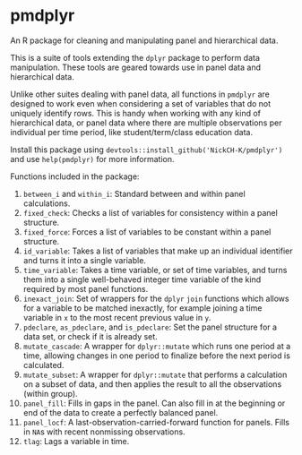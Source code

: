 # pmdplyr
An R package for cleaning and manipulating panel and hierarchical data.

This is a suite of tools extending the `dplyr` package to perform data manipulation. These tools are geared towards use in panel data and hierarchical data.

Unlike other suites dealing with panel data, all functions in `pmdplyr` are designed to work even when considering a set of variables that do not uniquely identify rows. This is handy when working with any kind of hierarchical data, or panel data where there are multiple observations per individual per time period, like student/term/class education data.

Install this package using `devtools::install_github('NickCH-K/pmdplyr')` and use `help(pmdplyr)` for more information.

Functions included in the package:

1. `between_i` and `within_i`: Standard between and within panel calculations.
2. `fixed_check`: Checks a list of variables for consistency within a panel structure.
3. `fixed_force`: Forces a list of variables to be constant within a panel structure.
4. `id_variable`: Takes a list of variables that make up an individual identifier and turns it into a single variable.
5. `time_variable`: Takes a time variable, or set of time variables, and turns them into a single well-behaved integer time variable of the kind required by most panel functions.
6. `inexact_join`: Set of wrappers for the `dplyr` `join` functions which allows for a variable to be matched inexactly, for example joining a time variable in `x` to the most recent previous value in `y`.
7. `pdeclare`, `as_pdeclare`, and `is_pdeclare`: Set the panel structure for a data set, or check if it is already set.
8. `mutate_cascade`: A wrapper for `dplyr::mutate` which runs one period at a time, allowing changes in one period to finalize before the next period is calculated.
9. `mutate_subset`: A wrapper for `dplyr::mutate` that performs a calculation on a subset of data, and then applies the result to all the observations (within group).
10. `panel_fill`: Fills in gaps in the panel. Can also fill in at the beginning or end of the data to create a perfectly balanced panel.
11. `panel_locf`: A last-observation-carried-forward function for panels. Fills in `NA`s with recent nonmissing observations.
12. `tlag`: Lags a variable in time.
